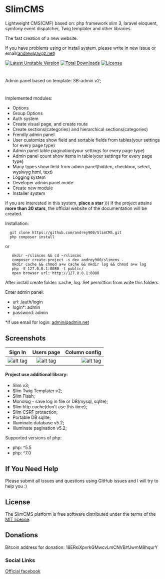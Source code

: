# SlimCMS
Lightweight CMS(CMF) based on: php framework slim 3, laravel eloquent, symfony event dispatcher, Twig templater and other libraries.

The fast creation of a new website.

If you have problems using or install system, please write in new issue or email(andrey@avgz.net)

[![Latest Unstable Version](https://poser.pugx.org/andrey900/slimcms/v/unstable)](https://packagist.org/packages/andrey900/slimcms)
[![Total Downloads](https://poser.pugx.org/andrey900/slimcms/downloads)](https://packagist.org/packages/andrey900/slimcms)
[![License](https://poser.pugx.org/andrey900/slimcms/license)](https://packagist.org/packages/andrey900/slimcms)

#
Admin panel based on template: SB-admin v2;
#
Implemented modules:
 - Options
 - Group Options
 - Auth system
 - Create visual page, and create route
 - Create sections(categories) and hierarchical sections(categories)
 - Frendly admin panel
 - User customize show field and sortable fields from tables(your settings for every page type)
 - Admin panel table pagination(your settings for every page type)
 - Admin panel count show items in table(your settings for every page type)
 - Many types show field from admin panel(hidden, checkbox, select, wysiwyg html, text)
 - Logging system
 - Developer admin panel mode
 - Create new module
 - Installer system
 
If you are interested in this system, **place a star** )))
If the project attains **more than 30 stars**, the official website of the documentation will be created.
 
Installation:

      git clone https://github.com/andrey900/SlimCMS.git
      php composer install
or

       mkdir ~/slimcms && cd ~/slimcms
       composer create-project -s dev andrey900/slimcms .
       mkdir cache && chmod a+w cache && mkdir log && chmod a+w log
       php -S 127.0.0.1:8080 -t public/
       open browser url: http://127.0.0.1:8080
 
 After install create folder: cache, log. Set permittion from write this folders.

Enter admin panel:
 - url: /auth/login
 - login*: admin
 - password: admin

*if use email for login: admin@admin.net

## Screenshots
| Sign In       | Users page    | Column config  |
| ------------- |:-------------:| --------------:|
| ![alt tag](http://ipic.su/img/img7/fs/ScreenShot2016-03-26at13.1458989450.png) | ![alt tag](http://ipic.su/img/img7/fs/ScreenShot2016-03-26at13.1458989486.png) | ![alt tag](http://ipic.su/img/img7/fs/ScreenShot2016-03-26at13.1458989510.png) |

#### Project use additional library:
 - Slim v3;
 - Slim Twig Templater v2;
 - Slim Flash;
 - Monolog - save log in file or DB(mysql, sqlite);
 - Slim http cache(don't use this time);
 - Slim CSRF protection;
 - Portable DB sqlite;
 - Illuminate database v5.2;
 - Illuminate pagination v5.2;

Supported versions of php:
 - php: ^5.5
 - php: ^7.0

## If You Need Help
Please submit all issues and questions using GitHub issues and I will try to help you :)

## License
The SlimCMS platform is free software distributed under the terms of the [MIT license](http://opensource.org/licenses/MIT).

## Donations
Bitcoin address for donation: 18ERsiXpvrkGMwcvLmCNVBrfJwmM8hqurY

### Social Links
[Official facebook](https://www.facebook.com/groups/997922036987106/)
